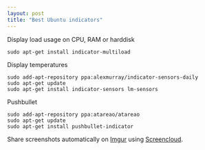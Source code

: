 ```yaml
---
layout: post
title: "Best Ubuntu indicators"
---
```


Display load usage on CPU, RAM or harddisk

```
sudo apt-get install indicator-multiload
```

<!--more-->

Display temperatures

```
sudo add-apt-repository ppa:alexmurray/indicator-sensors-daily
sudo apt-get update
sudo apt-get install indicator-sensors lm-sensors
```

Pushbullet

```
sudo add-apt-repository ppa:atareao/atareao
sudo apt-get update
sudo apt-get install pushbullet-indicator
```

Share screenshots automatically on [Imgur](http://imgur.com) using [Screencloud](https://screencloud.net/).